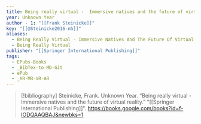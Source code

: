 ```yaml
---
title: Being really virtual -  Immersive natives and the future of virtual reality
year: Unknown Year
author - 1: "[[Frank Steinicke]]"
key: "[[@Steinicke2016-nh]]"
aliases:
  - Being Really Virtual - Immersive Natives And The Future Of Virtual Reality
  - Being Really Virtual
publisher: "[[Springer International Publishing]]"
tags:
  - EPubs-Books
  - _BibTex-to-MD-Git
  - ePub
  - _XR-MR-VR-AR
---
```


> [!bibliography]
> Steinicke, Frank. Unknown Year. “Being really virtual -  Immersive natives and the future of virtual reality.” "[[Springer International Publishing]]". https://books.google.com/books?id=f-lODQAAQBAJ&newbks=1